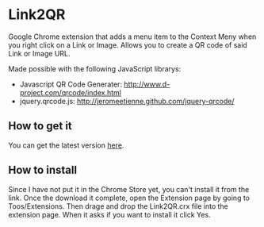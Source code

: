 Link2QR
=======

Google Chrome extension that adds a menu item to the Context Meny when you right click on a Link or Image.  Allows you to create a QR code of said Link or Image URL.

Made possible with the following JavaScript librarys:
 * Javascript QR Code Generater: http://www.d-project.com/qrcode/index.html
 * jquery.qrcode.js: http://jeromeetienne.github.com/jquery-qrcode/


## How to get it
You can get the latest version [here](https://www.dropbox.com/s/dx3lp7mxgzunqh8/Link2QR.crx).

## How to install
Since I have not put it in the Chrome Store yet, you can't install it from the link.  Once the download it complete, open the Extension page by going to Toos/Extensions.  Then drage and drop the Link2QR.crx file into the extension page.  When it asks if you want to install it click Yes.
